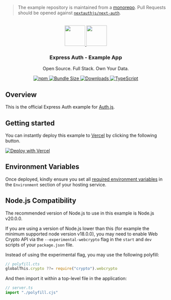 > The example repository is maintained from a [monorepo](https://github.com/nextauthjs/next-auth/tree/main/apps/examples/express). Pull Requests should be opened against [`nextauthjs/next-auth`](https://github.com/nextauthjs/next-auth).

<p align="center">
   <br/>
   <a href="https://authjs.dev" target="_blank">
   <img height="64" src="https://authjs.dev/img/logo/logo-sm.png" />
   </a>
   <a href="https://expressjs.com" target="_blank">
   <img height="64" src="https://i.cloudup.com/zfY6lL7eFa-3000x3000.png" />
   </a>
   <h3 align="center"><b>Express Auth</b> - Example App</h3>
   <p align="center">
   Open Source. Full Stack. Own Your Data.
   </p>
   <p align="center" style="align: center;">
      <a href="https://npm.im/@auth/express">
        <img alt="npm" src="https://img.shields.io/npm/v/@auth/express?color=green&label=@auth/express&style=flat-square">
      </a>
      <a href="https://bundlephobia.com/result?p=@auth/express">
        <img src="https://img.shields.io/bundlephobia/minzip/@auth/express?label=size&style=flat-square" alt="Bundle Size"/>
      </a>
      <a href="https://www.npmtrends.com/@auth/express">
        <img src="https://img.shields.io/npm/dm/@auth/express?label=downloads&style=flat-square" alt="Downloads" />
      </a>
      <a href="https://npm.im/@auth/express">
        <img src="https://img.shields.io/badge/TypeScript-blue?style=flat-square" alt="TypeScript" />
      </a>
   </p>
</p>

## Overview

This is the official Express Auth example for [Auth.js](https://express.authjs.dev).

## Getting started

You can instantly deploy this example to [Vercel](https://vercel.com?utm_source=github&utm_medium=readme&utm_campaign=express-auth-example) by clicking the following button.

[![Deploy with Vercel](https://vercel.com/button)](https://vercel.com/new/git/external?repository-url=https://github.com/nextauthjs/express-auth-example&project-name=express-auth-example&repository-name=express-auth-example)

## Environment Variables

Once deployed, kindly ensure you set all [required environment variables](https://authjs.dev/getting-started/deployment#environment-variables) in the `Environment` section of your hosting service.

## Node.js Compatibility

The recommended version of Node.js to use in this example is Node.js v20.0.0.

If you are using a version of Node.js lower than this (for example the minimum supported node version v18.0.0), you may need to enable Web Crypto API via the `--experimental-webcrypto` flag in the `start` and `dev` scripts of your `package.json` file.

Instead of using the experimental flag, you may use the following polyfill:

```ts
// polyfill.cts
globalThis.crypto ??= require("crypto").webcrypto
```

And then import it within a top-level file in the application:

```ts
// server.ts
import "./polyfill.cjs"
```
